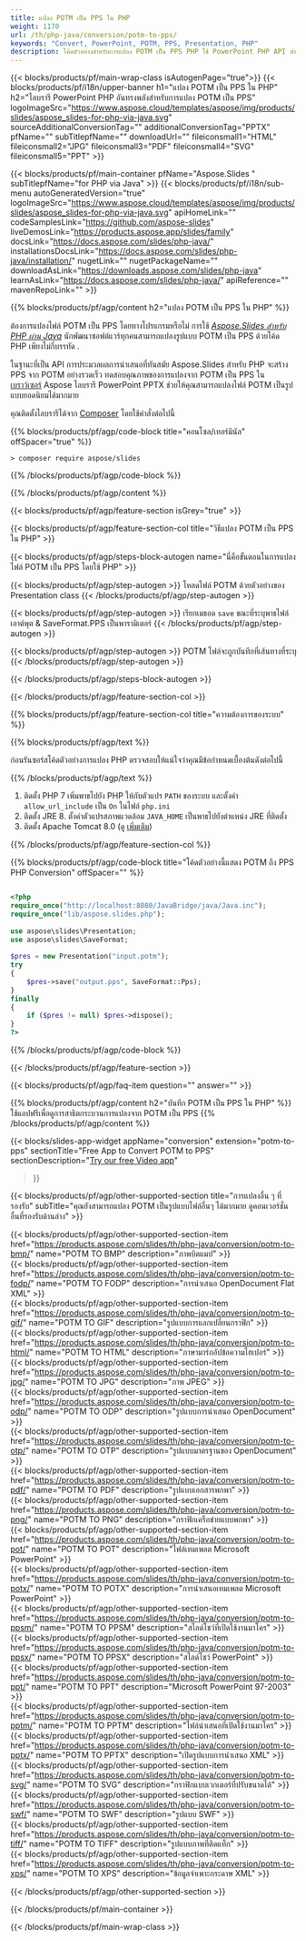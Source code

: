 ```yaml
---
title: แปลง POTM เป็น PPS ใน PHP
weight: 1170
url: /th/php-java/conversion/potm-to-pps/ 
keywords: "Convert, PowerPoint, POTM, PPS, Presentation, PHP"
description: โค้ดตัวอย่างสำหรับการแปลง POTM เป็น PPS PHP ใช้ PowerPoint PHP API สำหรับการแปลงไฟล์เป็นชุด POTM เป็นไฟล์ PPS
---
```


{{< blocks/products/pf/main-wrap-class isAutogenPage="true">}}
{{< blocks/products/pf/i18n/upper-banner h1="แปลง POTM เป็น PPS ใน PHP" h2="ไลบรารี PowerPoint PHP อันทรงพลังสำหรับการแปลง POTM เป็น PPS" logoImageSrc="https://www.aspose.cloud/templates/aspose/img/products/slides/aspose_slides-for-php-via-java.svg" sourceAdditionalConversionTag="" additionalConversionTag="PPTX" pfName="" subTitlepfName="" downloadUrl="" fileiconsmall1="HTML" fileiconsmall2="JPG" fileiconsmall3="PDF" fileiconsmall4="SVG" fileiconsmall5="PPT" >}}

{{< blocks/products/pf/main-container pfName="Aspose.Slides " subTitlepfName="for PHP via Java" >}}
{{< blocks/products/pf/i18n/sub-menu autoGeneratedVersion="true" logoImageSrc="https://www.aspose.cloud/templates/aspose/img/products/slides/aspose_slides-for-php-via-java.svg" apiHomeLink="" codeSamplesLink="https://github.com/aspose-slides" liveDemosLink="https://products.aspose.app/slides/family" docsLink="https://docs.aspose.com/slides/php-java/" installationsDocsLink="https://docs.aspose.com/slides/php-java/installation/" nugetLink="" nugetPackageName="" downloadAsLink="https://downloads.aspose.com/slides/php-java" learnAsLink="https://docs.aspose.com/slides/php-java/" apiReference="" mavenRepoLink="" >}}

{{% blocks/products/pf/agp/content h2="แปลง POTM เป็น PPS ใน PHP" %}}

ต้องการแปลงไฟล์ POTM เป็น PPS โดยทางโปรแกรมหรือไม่ การใช้ [*Aspose.Slides สำหรับ PHP ผ่าน Java*](https://products.aspose.com/slides/th/php-java/) นักพัฒนาซอฟต์แวร์ทุกคนสามารถแปลงรูปแบบ POTM เป็น PPS ด้วยโค้ด PHP เพียงไม่กี่บรรทัด .

ในฐานะที่เป็น API การประมวลผลการนำเสนอที่ทันสมัย ​​Aspose.Slides สำหรับ PHP จะสร้าง PPS จาก POTM อย่างรวดเร็ว ทดสอบคุณภาพของการแปลงจาก POTM เป็น PPS ใน [เบราว์เซอร์](https://products.aspose.app/slides/conversion) Aspose ไลบรารี PowerPoint PPTX ช่วยให้คุณสามารถแปลงไฟล์ POTM เป็นรูปแบบยอดนิยมได้มากมาย

คุณติดตั้งไลบรารีได้จาก [Composer](https://packagist.org/packages/aspose/slides) โดยใช้คำสั่งต่อไปนี้

{{% blocks/products/pf/agp/code-block title="คอนโซล/เทอร์มินัล" offSpacer="true" %}}

```console
> composer require aspose/slides 

```

{{% /blocks/products/pf/agp/code-block %}}

{{% /blocks/products/pf/agp/content %}}

{{< blocks/products/pf/agp/feature-section isGrey="true" >}}

{{< blocks/products/pf/agp/feature-section-col title="วิธีแปลง POTM เป็น PPS ใน PHP" >}}

{{< blocks/products/pf/agp/steps-block-autogen name="นี่คือขั้นตอนในการแปลงไฟล์ POTM เป็น PPS โดยใช้ PHP" >}}

{{< blocks/products/pf/agp/step-autogen >}}
โหลดไฟล์ POTM ด้วยตัวอย่างของ Presentation class
{{< /blocks/products/pf/agp/step-autogen >}}

{{< blocks/products/pf/agp/step-autogen >}}
เรียกเมธอด `save` ขณะที่ระบุพาธไฟล์เอาต์พุต & SaveFormat.PPS เป็นพารามิเตอร์
{{< /blocks/products/pf/agp/step-autogen >}}

{{< blocks/products/pf/agp/step-autogen >}}
POTM ไฟล์จะถูกบันทึกที่เส้นทางที่ระบุ
{{< /blocks/products/pf/agp/step-autogen >}}

{{< /blocks/products/pf/agp/steps-block-autogen >}}

{{< /blocks/products/pf/agp/feature-section-col >}}

{{% blocks/products/pf/agp/feature-section-col title="ความต้องการของระบบ" %}}

{{% blocks/products/pf/agp/text %}}

 ก่อนรันซอร์สโค้ดตัวอย่างการแปลง PHP ตรวจสอบให้แน่ใจว่าคุณมีข้อกำหนดเบื้องต้นดังต่อไปนี้

{{% /blocks/products/pf/agp/text %}}

1. ติดตั้ง PHP 7 เพิ่มพาธไปยัง PHP ให้กับตัวแปร `PATH` ของระบบ และตั้งค่า `allow_url_include` เป็น `On` ในไฟล์ `php.ini`
1. ติดตั้ง JRE 8. ตั้งค่าตัวแปรสภาพแวดล้อม `JAVA_HOME` เป็นพาธไปยังตำแหน่ง JRE ที่ติดตั้ง
1. ติดตั้ง Apache Tomcat 8.0 (ดู [เพิ่มเติม](https://docs.aspose.com/slides/php-java/installation/)) 

{{% /blocks/products/pf/agp/feature-section-col %}}

{{% blocks/products/pf/agp/code-block title="โค้ดตัวอย่างนี้แสดง POTM ถึง PPS PHP Conversion" offSpacer="" %}}

```php

<?php
require_once("http://localhost:8080/JavaBridge/java/Java.inc");
require_once("lib/aspose.slides.php");
 
use aspose\slides\Presentation;
use aspose\slides\SaveFormat;
 
$pres = new Presentation("input.potm");
try
{
    $pres->save("output.pps", SaveFormat::Pps);
}
finally
{
    if ($pres != null) $pres->dispose();
}
?>

```
{{% /blocks/products/pf/agp/code-block %}}

{{< /blocks/products/pf/agp/feature-section >}}

{{< blocks/products/pf/agp/faq-item question="" answer="" >}}
 
{{% blocks/products/pf/agp/content h2="บันทึก POTM เป็น PPS ใน PHP" %}}
ใช้แอปฟรีเพื่อดูการสาธิตกระบวนการแปลงจาก POTM เป็น PPS 
{{% /blocks/products/pf/agp/content %}}

<!-- aboutfile Starts -->

{{< blocks/slides-app-widget 
appName="conversion"
extension="potm-to-pps"
sectionTitle="Free App to Convert POTM to PPS" 
sectionDescription="[Try our free Video app](https://products.aspose.app/slides/video/)" 
>}}

<!-- aboutfile Ends -->

{{< blocks/products/pf/agp/other-supported-section title="การแปลงอื่น ๆ ที่รองรับ" subTitle="คุณยังสามารถแปลง POTM เป็นรูปแบบไฟล์อื่นๆ ได้มากมาย ดูคอนเวอร์ชั่นอื่นที่รองรับด้านล่าง" >}}

{{< blocks/products/pf/agp/other-supported-section-item href="https://products.aspose.com/slides/th/php-java/conversion/potm-to-bmp/" name="POTM TO BMP" description="ภาพบิตแมป" >}}  
{{< blocks/products/pf/agp/other-supported-section-item href="https://products.aspose.com/slides/th/php-java/conversion/potm-to-fodp/" name="POTM TO FODP" description="การนำเสนอ OpenDocument Flat XML" >}}  
{{< blocks/products/pf/agp/other-supported-section-item href="https://products.aspose.com/slides/th/php-java/conversion/potm-to-gif/" name="POTM TO GIF" description="รูปแบบการแลกเปลี่ยนกราฟิก" >}}  
{{< blocks/products/pf/agp/other-supported-section-item href="https://products.aspose.com/slides/th/php-java/conversion/potm-to-html/" name="POTM TO HTML" description="ภาษามาร์กอัปข้อความไฮเปอร์" >}}  
{{< blocks/products/pf/agp/other-supported-section-item href="https://products.aspose.com/slides/th/php-java/conversion/potm-to-jpg/" name="POTM TO JPG" description="ภาพ JPEG" >}}  
{{< blocks/products/pf/agp/other-supported-section-item href="https://products.aspose.com/slides/th/php-java/conversion/potm-to-odp/" name="POTM TO ODP" description="รูปแบบการนำเสนอ OpenDocument" >}}  
{{< blocks/products/pf/agp/other-supported-section-item href="https://products.aspose.com/slides/th/php-java/conversion/potm-to-otp/" name="POTM TO OTP" description="รูปแบบมาตรฐานของ OpenDocument" >}}  
{{< blocks/products/pf/agp/other-supported-section-item href="https://products.aspose.com/slides/th/php-java/conversion/potm-to-pdf/" name="POTM TO PDF" description="รูปแบบเอกสารพกพา" >}}  
{{< blocks/products/pf/agp/other-supported-section-item href="https://products.aspose.com/slides/th/php-java/conversion/potm-to-png/" name="POTM TO PNG" description="กราฟิกเครือข่ายแบบพกพา" >}}  
{{< blocks/products/pf/agp/other-supported-section-item href="https://products.aspose.com/slides/th/php-java/conversion/potm-to-pot/" name="POTM TO POT" description="ไฟล์เทมเพลต Microsoft PowerPoint" >}}  
{{< blocks/products/pf/agp/other-supported-section-item href="https://products.aspose.com/slides/th/php-java/conversion/potm-to-potx/" name="POTM TO POTX" description="การนำเสนอเทมเพลต Microsoft PowerPoint" >}}  
{{< blocks/products/pf/agp/other-supported-section-item href="https://products.aspose.com/slides/th/php-java/conversion/potm-to-ppsm/" name="POTM TO PPSM" description="สไลด์โชว์ที่เปิดใช้งานมาโคร" >}}  
{{< blocks/products/pf/agp/other-supported-section-item href="https://products.aspose.com/slides/th/php-java/conversion/potm-to-ppsx/" name="POTM TO PPSX" description="สไลด์โชว์ PowerPoint" >}}  
{{< blocks/products/pf/agp/other-supported-section-item href="https://products.aspose.com/slides/th/php-java/conversion/potm-to-ppt/" name="POTM TO PPT" description="Microsoft PowerPoint 97-2003" >}}  
{{< blocks/products/pf/agp/other-supported-section-item href="https://products.aspose.com/slides/th/php-java/conversion/potm-to-pptm/" name="POTM TO PPTM" description="ไฟล์นำเสนอที่เปิดใช้งานมาโคร" >}}  
{{< blocks/products/pf/agp/other-supported-section-item href="https://products.aspose.com/slides/th/php-java/conversion/potm-to-pptx/" name="POTM TO PPTX" description="เปิดรูปแบบการนำเสนอ XML" >}}  
{{< blocks/products/pf/agp/other-supported-section-item href="https://products.aspose.com/slides/th/php-java/conversion/potm-to-svg/" name="POTM TO SVG" description="กราฟิกแบบเวกเตอร์ที่ปรับขนาดได้" >}}  
{{< blocks/products/pf/agp/other-supported-section-item href="https://products.aspose.com/slides/th/php-java/conversion/potm-to-swf/" name="POTM TO SWF" description="รูปแบบ SWF" >}}  
{{< blocks/products/pf/agp/other-supported-section-item href="https://products.aspose.com/slides/th/php-java/conversion/potm-to-tiff/" name="POTM TO TIFF" description="รูปแบบภาพที่ติดแท็ก" >}}  
{{< blocks/products/pf/agp/other-supported-section-item href="https://products.aspose.com/slides/th/php-java/conversion/potm-to-xps/" name="POTM TO XPS" description="ข้อมูลจำเพาะกระดาษ XML" >}}  


{{< /blocks/products/pf/agp/other-supported-section >}}

{{< /blocks/products/pf/main-container >}}
    
{{< /blocks/products/pf/main-wrap-class >}}